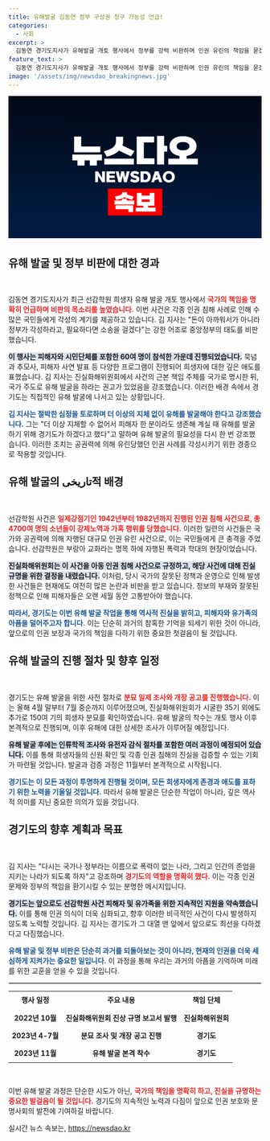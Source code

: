 ```yaml
---
title: 유해발굴 김동연 정부 구상권 청구 가능성 언급!
categories:
  - 사회
excerpt: >
  김동연 경기도지사가 유해발굴 개토 행사에서 정부를 강력 비판하며 인권 유린의 책임을 묻겠다고 선언했습니다. 11월부터 본격적인 유해 발굴에 나선 경기도, 과연 그 진실은 무엇일까요? 클릭해서 알아보세요!
feature_text: >
  김동연 경기도지사가 유해발굴 개토 행사에서 정부를 강력 비판하며 인권 유린의 책임을 묻겠다고 선언했습니다. 11월부터 본격적인 유해 발굴에 나선 경기도, 과연 그 진실은 무엇일까요? 클릭해서 알아보세요!
image: '/assets/img/newsdao_breakingnews.jpg'
---
```


<p><img src="/assets/img/newsdao_breakingnews.jpg" alt="ranknews 속보" /></p>

<h2 data-ke-size="size26">유해 발굴 및 정부 비판에 대한 경과</h2>

<p data-ke-size="size16">&nbsp;</p>

<p>김동연 경기도지사가 최근 선감학원 희생자 유해 발굴 개토 행사에서 <b><span style="color: #ee2323;">국가의 책임을 명확히 언급하며 비판의 목소리를 높였습니다.</span></b> 이번 사건은 각종 인권 침해 사례로 인해 수많은 국민들에게 각성의 계기를 제공하고 있습니다. 김 지사는 "돈이 아까워서가 아니라 정부가 각성하라고, 필요하다면 소송을 걸겠다"는 강한 어조로 중앙정부의 태도를 비판했습니다.</p>

<p><b><span style="background-color: #21538527;">이 행사는 피해자와 시민단체를 포함한 60여 명이 참석한 가운데 진행되었습니다.</span></b> 묵념과 추모사, 피해자 사연 발표 등 다양한 프로그램이 진행되어 희생자에 대한 깊은 애도를 표했습니다. 김 지사는 진실화해위원회에서 사건의 근본 책임 주체를 국가로 명시한 뒤, 국가 주도로 유해 발굴을 하라는 권고가 있었음을 강조했습니다. 이러한 배경 속에서 경기도는 직접적인 유해 발굴에 나서고 있는 상황입니다. </p>

<p><b><span style="color: #1a5490;">김 지사는 절박한 심정을 토로하며 더 이상의 지체 없이 유해를 발굴해야 한다고 강조했습니다.</span></b> 그는 "더 이상 지체할 수 없어서 피해자 한 분이라도 생존해 계실 때 유해를 발굴하기 위해 경기도가 하겠다고 했다"고 말하며 유해 발굴의 필요성을 다시 한 번 강조했습니다. 이러한 조치는 공권력에 의해 유린당했던 인권 사례를 각성시키기 위한 경종으로 작용할 것입니다. </p>

<h2 data-ke-size="size26">유해 발굴의 تاریخی적 배경</h2>

<p data-ke-size="size16">&nbsp;</p>

<p>선감학원 사건은 <b><span style="color: #ee2323;">일제강점기인 1942년부터 1982년까지 진행된 인권 침해 사건으로, 총 4700여 명의 소년들이 강제노역과 가혹 행위를 당했습니다.</span></b> 이러한 일련의 사건들은 국가와 공권력에 의해 자행된 대규모 인권 유린 사건으로, 이는 국민들에게 큰 충격을 주었습니다. 선감학원은 부랑아 교화라는 명목 하에 자행된 폭력과 학대의 현장이었습니다.</p>

<p><b><span style="background-color: #21538527;">진실화해위원회는 이 사건을 아동 인권 침해 사건으로 규정하고, 해당 사건에 대해 진실 규명을 위한 결정을 내렸습니다.</span></b> 이처럼, 당시 국가의 잘못된 정책과 운영으로 인해 발생한 사건들은 현재에도 여전히 많은 논란과 비판을 받고 있습니다. 정보의 부재와 잘못된 정책으로 인해 피해자들은 오랜 세월 동안 고통받아야 했습니다. </p>

<p><b><span style="color: #1a5490;">따라서, 경기도는 이번 유해 발굴 작업을 통해 역사적 진실을 밝히고, 피해자와 유가족의 아픔을 덜어주고자 합니다.</span></b> 이는 단순히 과거의 참혹한 기억을 되세기 위한 것이 아니라, 앞으로의 인권 보장과 국가의 책임을 다하기 위한 중요한 첫걸음이 될 것입니다.</p>

<h2 data-ke-size="size26">유해 발굴의 진행 절차 및 향후 일정</h2>

<p data-ke-size="size16">&nbsp;</p>

<p>경기도는 유해 발굴을 위한 사전 절차로 <b><span style="color: #ee2323;">분묘 일제 조사와 개장 공고를 진행했습니다.</span></b> 이는 올해 4월 말부터 7월 중순까지 이루어졌으며, 진실화해위원회가 시굴한 35기 외에도 추가로 150여 기의 희생자 분묘를 확인하였습니다. 유해 발굴의 착수는 개토 행사 이후 본격적으로 진행되며, 이후 유해에 대한 상세한 조사가 이루어질 예정입니다.</p>

<p><b><span style="background-color: #21538527;">유해 발굴 후에는 인류학적 조사와 유전자 감식 절차를 포함한 여러 과정이 예정되어 있습니다.</span></b> 이를 통해 희생자들의 신원 확인 및 각종 인권 침해의 진실을 검증할 수 있는 기회가 마련될 것입니다. 발굴과 검증 과정은 11월부터 본격적으로 시작됩니다.</p>

<p><b><span style="color: #1a5490;">경기도는 이 모든 과정이 투명하게 진행될 것이며, 모든 희생자에게 존경과 애도를 표하기 위한 노력을 기울일 것입니다.</span></b> 따라서 유해 발굴은 단순한 작업이 아니라, 깊은 역사적 의미를 지닌 중요한 의의가 있을 것입니다.</p>

<h2 data-ke-size="size26">경기도의 향후 계획과 목표</h2>

<p data-ke-size="size16">&nbsp;</p>

<p>김 지사는 "다시는 국가나 정부라는 이름으로 폭력이 없는 나라, 그리고 인간의 존엄을 지키는 나라가 되도록 하자"고 강조하며 <b><span style="color: #ee2323;">경기도의 역할을 명확히 했다.</span></b> 이는 각종 인권 문제와 정부의 책임을 환기시킬 수 있는 분명한 메시지입니다. </p>

<p><b><span style="background-color: #21538527;">경기도는 앞으로도 선감학원 사건 피해자 및 유가족을 위한 지속적인 지원을 약속했습니다.</span></b> 이를 통해 인권 의식이 더욱 심화되고, 향후 이러한 비극적인 사건이 다시 발생하지 않도록 노력할 것입니다. 김 지사는 경기도가 그 대열 맨 앞에서 앞으로도 최선을 다하겠다고 다짐했습니다.</p>

<p><b><span style="color: #1a5490;">유해 발굴 및 정부 비판은 단순히 과거를 되돌아보는 것이 아니라, 현재의 인권을 더욱 세심하게 지켜가는 중요한 일입니다.</span></b> 이 과정을 통해 우리는 과거의 아픔을 기억하며 미래를 위한 교훈을 얻을 수 있을 것입니다. </p>

<hr style="border:1px solid #ccc;">

<table style="width:100%; border-collapse:collapse;">
<tr>
<td style="text-align:center; height: 30px;"><b>행사 일정</b></td>
<td style="text-align:center; height: 30px;"><b>주요 내용</b></td>
<td style="text-align:center; height: 30px;"><b>책임 단체</b></td>
</tr>
<tr>
<td style="text-align:center; height: 30px;"><b>2022년 10월</b></td>
<td style="text-align:center; height: 30px;"><b>진실화해위원회 진상 규명 보고서 발행</b></td>
<td style="text-align:center; height: 30px;"><b>진실화해위원회</b></td>
</tr>
<tr>
<td style="text-align:center; height: 30px;"><b>2023년 4-7월</b></td>
<td style="text-align:center; height: 30px;"><b>분묘 조사 및 개장 공고 진행</b></td>
<td style="text-align:center; height: 30px;"><b>경기도</b></td>
</tr>
<tr>
<td style="text-align:center; height: 30px;"><b>2023년 11월</b></td>
<td style="text-align:center; height: 30px;"><b>유해 발굴 본격 착수</b></td>
<td style="text-align:center; height: 30px;"><b>경기도</b></td>
</tr>
</table>

<p data-ke-size="size16">&nbsp;</p>

<p>이번 유해 발굴 과정은 단순한 시도가 아닌, <b><span style="color: #ee2323;">국가의 책임을 명확히 하고, 진실을 규명하는 중요한 발걸음이 될 것입니다.</span></b> 경기도의 지속적인 노력과 다짐이 앞으로 인권 보호와 문명사회의 발전에 기여하길 바랍니다.</p>
실시간 뉴스 속보는, <a href="https://newsdao.kr" rel="dofollow">https://newsdao.kr</a>


